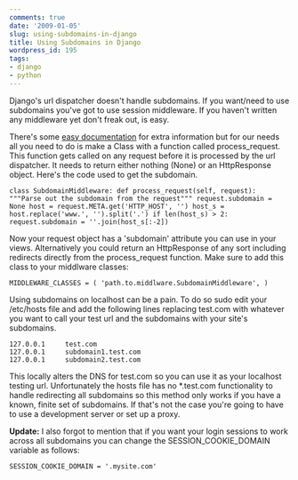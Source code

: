 ```yaml
---
comments: true
date: '2009-01-05'
slug: using-subdomains-in-django
title: Using Subdomains in Django
wordpress_id: 195
tags:
- django
- python
---
```


Django's url dispatcher doesn't handle subdomains.  If you want/need to use subdomains you've got to use session middleware.  If you haven't written any middleware yet don't freak out, is easy.

There's some [easy documentation](http://docs.djangoproject.com/en/dev/topics/http/middleware/?from=olddocs) for extra information but for our needs all you need to do is make a Class with a function called process_request.  This function gets called on any request before it is processed by the url dispatcher.  It needs to return either nothing (None) or an HttpResponse object.  Here's the code used to get the subdomain.

`
class SubdomainMiddleware:
    def process_request(self, request):
        """Parse out the subdomain from the request"""
        request.subdomain = None
        host = request.META.get('HTTP_HOST', '')
        host_s = host.replace('www.', '').split('.')
        if len(host_s) > 2:
            request.subdomain = ''.join(host_s[:-2])
`


Now your request object has a 'subdomain' attribute you can use in your views.  Alternatively you could return an HttpResponse of any sort including redirects directly from the process_request function.  Make sure to add this class to your middlware classes:


`
MIDDLEWARE_CLASSES = (
    'path.to.middlware.SubdomainMiddleware', )
`


Using subdomains on localhost can be a pain.  To do so sudo edit your /etc/hosts file and add the following lines replacing test.com with whatever you want to call your test url and the subdomains with your site's subdomains.



    
    127.0.0.1     test.com
    127.0.0.1     subdomain1.test.com
    127.0.0.1     subdomain2.test.com




This locally alters the DNS for test.com so you can use it as your localhost testing url.  Unfortunately the hosts file has no *.test.com functionality to handle redirecting all subdomains so this method only works if you have a known, finite set of subdomains.  If that's not the case you're going to have to use a development server or set up a proxy. 










**Update:** I also forgot to mention that if you want your login sessions to work across all subdomains you can change the SESSION_COOKIE_DOMAIN variable as follows:








`
SESSION_COOKIE_DOMAIN = '.mysite.com'
`
